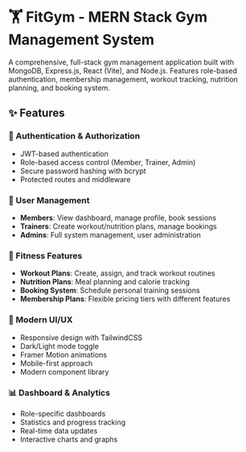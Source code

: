 # 🏋️ FitGym - MERN Stack Gym Management System

A comprehensive, full-stack gym management application built with MongoDB, Express.js, React (Vite), and Node.js. Features role-based authentication, membership management, workout tracking, nutrition planning, and booking system.


## ✨ Features

### 🔐 Authentication & Authorization
- JWT-based authentication
- Role-based access control (Member, Trainer, Admin)
- Secure password hashing with bcrypt
- Protected routes and middleware

### 👥 User Management
- **Members**: View dashboard, manage profile, book sessions
- **Trainers**: Create workout/nutrition plans, manage bookings
- **Admins**: Full system management, user administration

### 💪 Fitness Features
- **Workout Plans**: Create, assign, and track workout routines
- **Nutrition Plans**: Meal planning and calorie tracking
- **Booking System**: Schedule personal training sessions
- **Membership Plans**: Flexible pricing tiers with different features

### 🎨 Modern UI/UX
- Responsive design with TailwindCSS
- Dark/Light mode toggle
- Framer Motion animations
- Mobile-first approach
- Modern component library

### 📊 Dashboard & Analytics
- Role-specific dashboards
- Statistics and progress tracking
- Real-time data updates
- Interactive charts and graphs